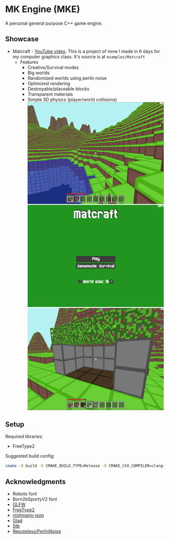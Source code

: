 # MK Engine (MKE)

A personal general purpose C++ game engine.

## Showcase

* Matcraft - [YouTube video](https://www.youtube.com/watch?v=bLl5hqfrlBY).
  This is a project of mine I made in 6 days for my computer graphics class.
  It's source is at `examples/Matcraft`
  * Features
    * Creative/Survival modes
    * Big worlds
    * Randomized worlds using perlin noise
    * Optimized rendering
    * Destroyable/placeable blocks
    * Transparent materials
    * Simple 3D physics (player/world collisions)
  ![Gameplay](readme_res/matcraft_gameplay.png)
  ![Menu](readme_res/matcraft_menu.png)
  ![House](readme_res/matcraft_house.png)

## Setup

Required libraries:
* FreeType2

Suggested build config:

```bash
cmake -B build -D CMAKE_BUILD_TYPE=Release -D CMAKE_CXX_COMPILER=clang++
```

## Acknowledgments

* Roboto font
* Born2bSportyV2 font
* [GLFW](https://www.glfw.org/)
* [FreeType2](https://freetype.org/)
* [nlohmann-json](https://github.com/nlohmann/json)
* [Glad](https://glad.dav1d.de/)
* [Stb](https://github.com/nothings/stb)
* [Reputeless/PerlinNoise](https://github.com/Reputeless/PerlinNoise)
